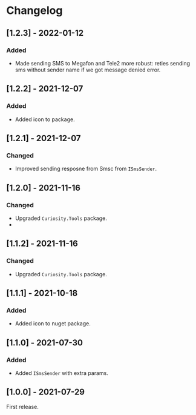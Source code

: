 # Changelog

## [1.2.3] - 2022-01-12

### Added

- Made sending SMS to Megafon and Tele2 more robust: reties sending sms without sender name if we got message denied error.

## [1.2.2] - 2021-12-07

### Added

- Added icon to package.

## [1.2.1] - 2021-12-07

### Changed

- Improved sending resposne from Smsc from `ISmsSender`.

## [1.2.0] - 2021-11-16

### Changed

- Upgraded `Curiosity.Tools` package.
- 
## [1.1.2] - 2021-11-16

### Changed

- Upgraded `Curiosity.Tools` package.

## [1.1.1] - 2021-10-18

### Added

- Added icon to nuget package.

## [1.1.0] - 2021-07-30
       
### Added

- Added `ISmsSender` with extra params.

## [1.0.0] - 2021-07-29

First release.
